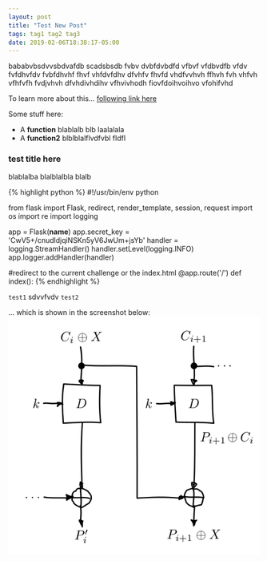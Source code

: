 ```yaml
---
layout: post
title: "Test New Post"
tags: tag1 tag2 tag3
date: 2019-02-06T18:38:17-05:00
---
```


bababvbsdvvsbdvafdb scadsbsdb fvbv dvbfdvbdfd vfbvf vfdbvdfb vfdv
fvfdhvfdv fvbfdhvhf fhvf vhfdvfdhv dfvhfv fhvfd vhdfvvhvh ffhvh fvh
vhfvh vfhfvfh fvdjvhvh dfvhdivhdihv vfhvivhodh fiovfdoihvoihvo vfohifvhd

To learn more about this... 
[following link here](http://www.wikipedia.com)

Some stuff here:

* A **function** blablalb blb laalalala
* A **function2** blblblalflvdfvbl fldfl

### test title here

blablalba blalblalbla blalb

{% highlight python %}
#!/usr/bin/env python

from flask import Flask, redirect, render_template, session, request
import os
import re
import logging

app = Flask(__name__)
app.secret_key = 'CwV5+/cnudldjqiNSKn5yV6JwUm+jsYb'
handler = logging.StreamHandler()
handler.setLevel(logging.INFO)
app.logger.addHandler(handler)


#redirect to the current challenge or the index.html
@app.route('/')
def index():
{% endhighlight %}

`test1` sdvvfvdv `test2`


... which is shown in the screenshot below:
![My helpful screenshot](/_assets/cbc.png)
